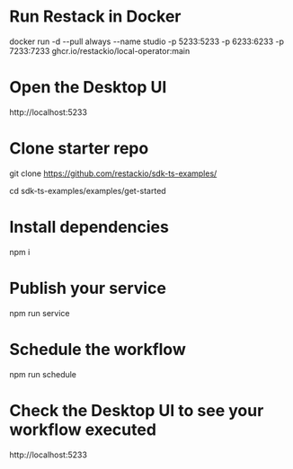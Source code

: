 # Run Restack in Docker
docker run -d --pull always --name studio -p 5233:5233 -p 6233:6233 -p 7233:7233 ghcr.io/restackio/local-operator:main

# Open the Desktop UI
http://localhost:5233

# Clone starter repo
git clone https://github.com/restackio/sdk-ts-examples/

cd sdk-ts-examples/examples/get-started

# Install dependencies
npm i

# Publish your service
npm run service

# Schedule the workflow
npm run schedule

# Check the Desktop UI to see your workflow executed
http://localhost:5233
